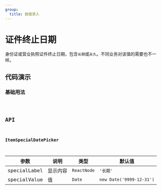 ```yaml
---
group:
  title: 数据录入
---
```


# 证件终止日期

身份证或营业执照证件终止日期，包含`长期`或`永久`。不同业务对该值的需要也不一样。

## 代码演示

### 基础用法

<code src='../../src/demos/item-special-date-picker.tsx' />

## API

### ItemSpecialDatePicker

| 参数         | 说明     | 类型        | 默认值                   |
| ------------ | -------- | ----------- | ------------------------ |
| specialLabel | 显示内容 | `ReactNode` | `'长期'`                 |
| specialValue | 值       | `Date`      | `new Date('9999-12-31')` |
